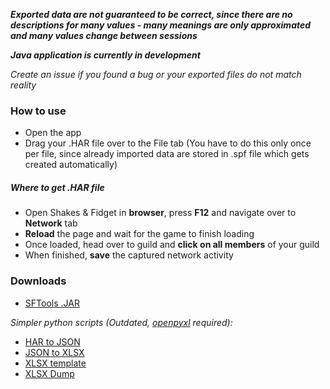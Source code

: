 ***Exported data are not guaranteed to be correct, since there are no descriptions for many values - many meanings are only approximated and many values change between sessions***

***Java application is currently in development***

_Create an issue if you found a bug or your exported files do not match reality_

### How to use
- Open the app
- Drag your .HAR file over to the File tab (You have to do this only once per file, since already imported data are stored in .spf file which gets created automatically)

##### Where to get .HAR file
- Open Shakes & Fidget in **browser**, press **F12** and navigate over to **Network** tab   
- **Reload** the page and wait for the game to finish loading   
- Once loaded, head over to guild and **click on all members** of your guild   
- When finished, **save** the captured network activity

### Downloads
- [SFTools .JAR](https://github.com/HafisCZ/sf-tools/blob/master/SFTools.jar?raw=true)

_Simpler python scripts (Outdated, [openpyxl](https://pypi.org/project/openpyxl/) required):_
- [HAR to JSON](https://raw.githubusercontent.com/HafisCZ/SF-Exporter/master/har_to_json.py)
- [JSON to XLSX](https://raw.githubusercontent.com/HafisCZ/SF-Exporter/master/json_to_xlsx.py)
- [XLSX template](https://raw.githubusercontent.com/HafisCZ/SF-Exporter/master/template.xlsx)
- [XLSX Dump](https://raw.githubusercontent.com/HafisCZ/SF-Exporter/master/dump.py)
